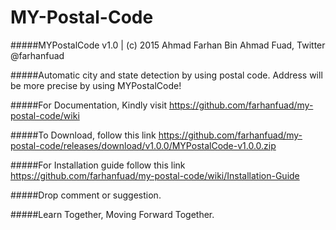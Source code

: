 # MY-Postal-Code

#####MYPostalCode v1.0 | (c) 2015 Ahmad Farhan Bin Ahmad Fuad, Twitter @farhanfuad

#####Automatic city and state detection by using postal code. Address will be more precise by using MYPostalCode!

#####For Documentation, Kindly visit https://github.com/farhanfuad/my-postal-code/wiki

#####To Download, follow this link https://github.com/farhanfuad/my-postal-code/releases/download/v1.0.0/MYPostalCode-v1.0.0.zip

#####For Installation guide follow this link https://github.com/farhanfuad/my-postal-code/wiki/Installation-Guide

#####Drop comment or suggestion.

#####Learn Together, Moving Forward Together.
